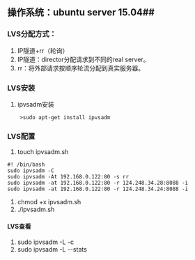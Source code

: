 ## 操作系统：ubuntu server 15.04##

### LVS分配方式：
1.  IP隧道+rr（轮询）
1. IP隧道：director分配请求到不同的real server。
1. rr：将外部请求按顺序轮流分配到真实服务器。

### LVS安装

1. ipvsadm安装
```
	>sudo apt-get install ipvsadm
```
### LVS配置

1. touch ipvsadm.sh
```
#! /bin/bash
sudo ipvsadm -C
sudo ipvsadm -At 192.168.0.122:80 -s rr
sudo ipvsadm -at 192.168.0.122:80 -r 124.248.34.28:8088 -i
sudo ipvsadm -at 192.168.0.122:80 -r 124.248.34.24:8088 -i
```

1. chmod +x ipvsadm.sh
1. ./ipvsadm.sh

#### LVS查看
1. sudo ipvsadm -L -c
1. sudo ipvsadm -L --stats
